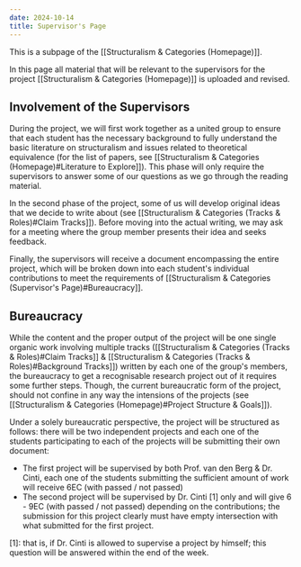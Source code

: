 ```yaml
---
date: 2024-10-14
title: Supervisor's Page
---
```

This is a subpage of the [[Structuralism & Categories (Homepage)]].

In this page all material that will be relevant to the supervisors for the project [[Structuralism & Categories (Homepage)]] is uploaded and revised. 
## Involvement of the Supervisors
During the project, we will first work together as a united group to ensure that each student has the necessary background to fully understand the basic literature on structuralism and issues related to theoretical equivalence (for the list of papers, see [[Structuralism & Categories (Homepage)#Literature to Explore]]). This phase will only require the supervisors to answer some of our questions as we go through the reading material.

In the second phase of the project, some of us will develop original ideas that we decide to write about (see [[Structuralism & Categories (Tracks & Roles)#Claim Tracks]]). Before moving into the actual writing, we may ask for a meeting where the group member presents their idea and seeks feedback.

Finally, the supervisors will receive a document encompassing the entire project, which will be broken down into each student's individual contributions to meet the requirements of [[Structuralism & Categories (Supervisor's Page)#Bureaucracy]].
## Bureaucracy
While the content and the proper output of the project will be one single organic work involving multiple tracks ([[Structuralism & Categories (Tracks & Roles)#Claim Tracks]] & [[Structuralism & Categories (Tracks & Roles)#Background Tracks]]) written by each one of the group's members, the bureaucracy to get a recognisable research project out of it requires some further steps. Though, the current bureaucratic form of the project, should not confine in any way the intensions of the projects (see [[Structuralism & Categories (Homepage)#Project Structure & Goals]]).

Under a solely bureaucratic perspective, the project will be structured as follows: there will be two independent projects and each one of the students participating to each of the projects will be submitting their own document:
- The first project will be supervised by both Prof. van den Berg & Dr. Cinti, each one of the students submitting the sufficient amount of work will receive 6EC (with passed / not passed)
- The second project will be supervised by Dr. Cinti [1] only and will give 6 - 9EC (with passed / not passed) depending on the contributions; the submission for this project clearly must have empty intersection with what submitted for the first project.

[1]: that is, if Dr. Cinti is allowed to supervise a project by himself; this question will be answered within the end of the week.